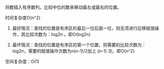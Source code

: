 将数插入有序数列。比较中位的数来移动最左或最右的位置。

时间复杂度O(n^2)
1. 最好情况：查找的位置是有序区的最后一位后面一位，则无须进行后移赋值操作，其比较次数为：log2n  。即O(log2n)

2. 最坏情况：查找的位置是有序区的第一个位置，则需要的比较次数为：log2n，需要的赋值操作次数为n(n-1)/2加上 (n-1) 次。即O(n^2)

空间复杂度：O(1)
